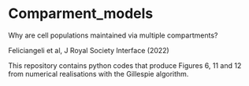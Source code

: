 # Comparment_models
Why are cell populations maintained via multiple compartments?

Feliciangeli et al, J Royal Society Interface (2022)

This repository contains python codes that produce Figures
6, 11 and 12 from numerical realisations with the Gillespie algorithm.
